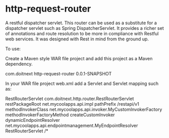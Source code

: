 http-request-router
==========

A restful dispatcher servlet.  This router can be used as a 
substitute for a dispatcher servlet such as Spring DispatcherServlet.
It provides a richer set of annotations and route resolution to be more
in compliance with Restful web services.  It was designed with Rest in mind
from the ground up.

To use:

Create a Maven style WAR file project and add this project as a Maven dependency.

<dependency>
	<groupId>com.doitnext</groupId>
	<artifactId>http-request-router</artifactId>
	<version>0.0.1-SNAPSHOT</version>
</dependency>

In your WAR file project web.xml add a Servlet and Servlet mapping such as:

<servlet>
	<servlet-name>RestRouterServlet</servlet-name>
    <servlet-class>com.doitnext.http.router.RestRouterServlet</servlet-class>
    
  <!-- The restPackageRoot identifies the root package under which the 
       @RestResource annotated classes are to be found.  Any class under
       this package annotated with @RestResource and having methods with
       @RestMethod annotations will be added as endpoints to the service. --> 
  <init-param>
    <param-name>restPackageRoot</param-name> 
    <param-value>net.mycoolapps.api.impl</param-value> 
  </init-param>

  <!-- The pathPrefix argument designates a prefix that comes before the paths
       that are constructed by processing the @RestResource and @RestMethod 
       annotations.  This prefix could be left empty if you don't
       want to add elements to your URI's. --> 
  <init-param>
    <param-name>pathPrefix</param-name> 
    <param-value>/restapi/v1</param-value> 
  </init-param>
  
  <!-- The methodInvokerClass identifies a custom method invocation strategy.
     it is entirely optional and if not present then the DefaultInvoker class
     provided by http-request-router will be used. 
     
     You can either specify a no argument constructor style implementation of 
     MethodInvoker, or you can specify a class factory that instantiates
     a MethodInvoker implementation.  If you specify a class factory you will
     also need to provide a methodInvokerFactoryMethod.
     -->
  <init-param>
  	<param-name>methodInvokerClass</param-name>
  	<param-value>net.mycoolapps.api.invoker.MyCustomInvokerFactory</param-value>
  </init-param>
  
  <!-- Use this parameter to identify a zero argument factory method on the
       class identified by methodInvokerClass when using the factory approach
       to instantiating a custom invoker -->
  <init-param>
  	<param-name>methodInvokerFactoryMethod</param-name>
  	<param-value>createCustomInvoker</param-value>
  </init-param>
  
  <!--
  	 Use this optional param if you wish to dynamically update endpoints that the
  	 service is aware of. This feature can be used for example when creating mock
  	 services which allow people to iteratively design an api.
  -->
  <init-param>
  	<param-name>dynamicEndpointResolver</param-name>
  	<param-value>net.mycoolapps.api.endpointmanagement.MyEndpointResolver</param-value>
  </init-param>
  
</servlet>

<servlet-mapping>
    <servlet-name>RestRouterServlet</servlet-name>
    <url-pattern>/*</url-pattern>
</servlet-mapping>

